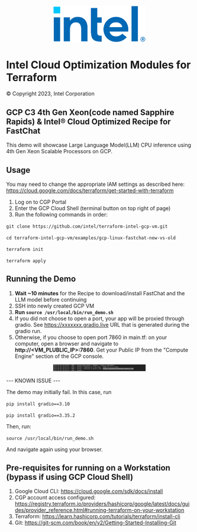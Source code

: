<p align="center">
  <img src="https://github.com/intel/terraform-intel-gcp-vm/blob/main/images/logo-classicblue-800px.png?raw=true" alt="Intel Logo" width="250"/>
</p>

# Intel Cloud Optimization Modules for Terraform

© Copyright 2023, Intel Corporation

## GCP C3 4th Gen Xeon(code named Sapphire Rapids) & Intel® Cloud Optimized Recipe for FastChat

This demo will showcase Large Language Model(LLM) CPU inference using 4th Gen Xeon Scalable Processors on GCP.

## Usage

You may need to change the appropriate IAM settings as described here: https://cloud.google.com/docs/terraform/get-started-with-terraform 

1. Log on to CGP Portal
2. Enter the GCP Cloud Shell (terminal button on top right of page)
3. Run the following commands in order: 

`git clone https://github.com/intel/terraform-intel-gcp-vm.git`

`cd terraform-intel-gcp-vm/examples/gcp-linux-fastchat-new-vs-old` 

`terraform init` 

`terraform apply`

## Running the Demo


1. **Wait ~10 minutes** for the Recipe to download/install FastChat and the LLM model before continuing
2. SSH into newly created GCP VM
3. **Run `source /usr/local/bin/run_demo.sh`**
4. If you did not choose to open a port, your app will be proxied through gradio. See https://xxxxxxx.gradio.live URL that is generated during the gradio run.
5. Otherwise, if you choose to open port 7860 in main.tf: on your computer, open a browser and navigate to **http://<VM_PLUBLIC_IP>:7860**. Get your Public IP from the "Compute Engine" section of the GCP console.

<p align="center">
  <img src="https://github.com/intel/terraform-intel-gcp-vm/blob/main/images/gradio.png?raw=true" alt="Gradio_Output" width="250"/>
</p>


--- KNOWN ISSUE ---

The demo may initially fail. In this case, run

`pip install gradio==3.10`

`pip install gradio==3.35.2`

Then, run:

`source /usr/local/bin/run_demo.sh` 

And navigate again using your browser.

## Pre-requisites for running on a Workstation (bypass if using GCP Cloud Shell)

1. Google Cloud CLI: https://cloud.google.com/sdk/docs/install
2. CGP account access configured: https://registry.terraform.io/providers/hashicorp/google/latest/docs/guides/provider_reference.html#running-terraform-on-your-workstation
3. Terraform: https://learn.hashicorp.com/tutorials/terraform/install-cli
4. Git: https://git-scm.com/book/en/v2/Getting-Started-Installing-Git